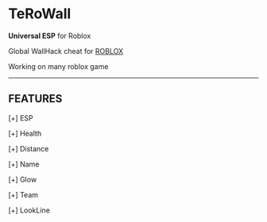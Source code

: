 # TeRoWall
**Universal ESP** for Roblox

Global WallHack cheat for [ROBLOX](https://www.roblox.com)

Working on many roblox game

--------------------------------------------------------------

## FEATURES

[+] ESP

[+] Health

[+] Distance

[+] Name

[+] Glow

[+] Team

[+] LookLine


